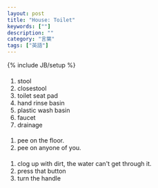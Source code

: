 ```yaml
---
layout: post
title: "House: Toilet"
keywords: [""]
description: ""
category: "言葉"
tags: ["英語"]
---
```

{% include JB/setup %}


####
1. stool
2. closestool
3. toilet seat pad
4. hand rinse basin
5. plastic wash basin
6. faucet
7. drainage


####
1. pee on the floor.
2. pee on anyone of you.

####
1. clog up with dirt, the water can't get through it.
2. press that button
3. turn the handle


